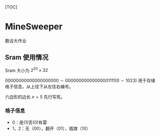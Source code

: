 [TOC]

# MineSweeper

数设大作业

## Sram 使用情况

Sram 大小为 $2^{20}\times 32$

$00000000000000000000\sim 00000000000000001111(0\sim 1023)$ 用于存储格子信息，从上往下从左往右编号。

六边形的边长 $n=5$ 先行写死。

### 格子信息

- 0：是(1)否(0)有雷
- 1，2：无（00），翻开（01），插旗（10）